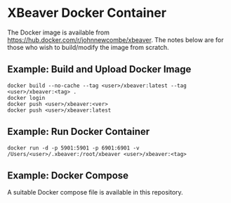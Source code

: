 # XBeaver Docker Container

The Docker image is available from https://hub.docker.com/r/johnnewcombe/xbeaver. The notes below are for those who wish to build/modify the image from scratch.

## Example: Build and Upload Docker Image

    docker build --no-cache --tag <user>/xbeaver:latest --tag <user>/xbeaver:<tag> .
    docker login
    docker push <user>/xbeaver:<ver>
    docker push <user>/xbeaver:latest

## Example: Run Docker Container

    docker run -d -p 5901:5901 -p 6901:6901 -v /Users/<user>/.xbeaver:/root/xbeaver <user>/xbeaver:<tag>

## Example: Docker Compose

A suitable Docker compose file is available in this repository.

        